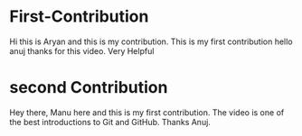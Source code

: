 # First-Contribution
Hi this is Aryan and this is my contribution.
This is my first contribution
hello anuj thanks for this video. Very Helpful
# second Contribution 
Hey there, Manu here and this is my first contribution.
The video is one of the best introductions to Git and GitHub. Thanks Anuj.